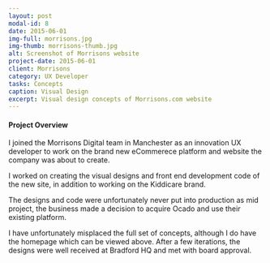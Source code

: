 ```yaml
---
layout: post
modal-id: 8
date: 2015-06-01
img-full: morrisons.jpg
img-thumb: morrisons-thumb.jpg
alt: Screenshot of Morrisons website
project-date: 2015-06-01
client: Morrisons
category: UX Developer
tasks: Concepts
caption: Visual Design
excerpt: Visual design concepts of Morrisons.com website
---
```


#### Project Overview

I joined the Morrisons Digital team in Manchester as an innovation UX developer to work on the brand new eCommerece platform and website the company was about to create. 

I worked on creating the visual designs and front end development code of the new site, in addition to working on the Kiddicare brand. 

The designs and code were unfortunately never put into production as mid project, the business made a decision to acquire Ocado and use their existing platform. 

I have unfortunately misplaced the full set of concepts, although I do have the homepage which can be viewed above.  After a few iterations, the designs were well received at Bradford HQ and met with board approval. 








